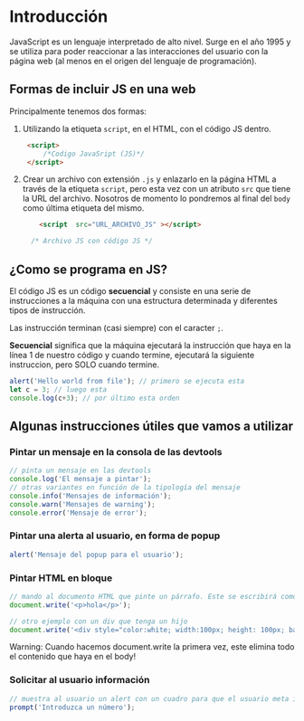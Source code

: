 # Introducción

JavaScript es un lenguaje interpretado de alto nivel. Surge en el año 1995 y se utiliza para poder reaccionar a las interacciones del usuario con la página web (al menos en el origen del lenguaje de programación).

## Formas de incluir JS en una web

Principalmente tenemos dos formas:

1. Utilizando la etiqueta `script`, en el HTML, con el código JS dentro.

    ```html
     <script>
         /*Codigo JavaSript (JS)*/
     </script>
    ```

2. Crear un archivo con extensión `.js` y enlazarlo en la página HTML a través de la etiqueta `script`, pero esta vez con un atributo `src` que tiene la URL del archivo. Nosotros de momento lo pondremos al final del `body` como última etiqueta del mismo.

    ```html
        <script  src="URL_ARCHIVO_JS" ></script>
    ```

    ```js
      /* Archivo JS con código JS */
    ```

## ¿Como se programa en JS?

El código JS es un código **secuencial** y consiste en una serie de instrucciones a la máquina con una estructura determinada y diferentes tipos de instrucción.

Las instrucción terminan (casi siempre) con el caracter `;`.

**Secuencial** significa que la máquina ejecutará la instrucción que haya en la línea 1 de nuestro código y cuando termine, ejecutará la siguiente instruccion, pero SOLO cuando termine.

```js
alert('Hello world from file'); // primero se ejecuta esta
let c = 3; // luego esta
console.log(c+3); // por último esta orden
```

## Algunas instrucciones útiles que vamos a utilizar

### Pintar un mensaje en la consola de las devtools

```js
// pinta un mensaje en las devtools
console.log('El mensaje a pintar');
// otras variantes en función de la tipología del mensaje
console.info('Mensajes de información');
console.warn('Mensajes de warning');
console.error('Mensaje de error');
```

### Pintar una alerta al usuario, en forma de popup

```js
alert('Mensaje del popup para el usuario');
```

### Pintar HTML en bloque

```js
// mando al documento HTML que pinte un párrafo. Este se escribirá como hijo del body
document.write('<p>hola</p>');

// otro ejemplo con un div que tenga un hijo
document.write('<div style="color:white; width:100px; height: 100px; background-color: violet"> <p>Esto está en un div</p> </div>');
```

Warning: Cuando hacemos document.write la primera vez, este elimina todo el contenido que haya en el body!

### Solicitar al usuario información

```js
// muestra al usuario un alert con un cuadro para que el usuario meta información y devuelve lo que el usuario ha introducido para que podamos guardarlo
prompt('Introduzca un número');
```